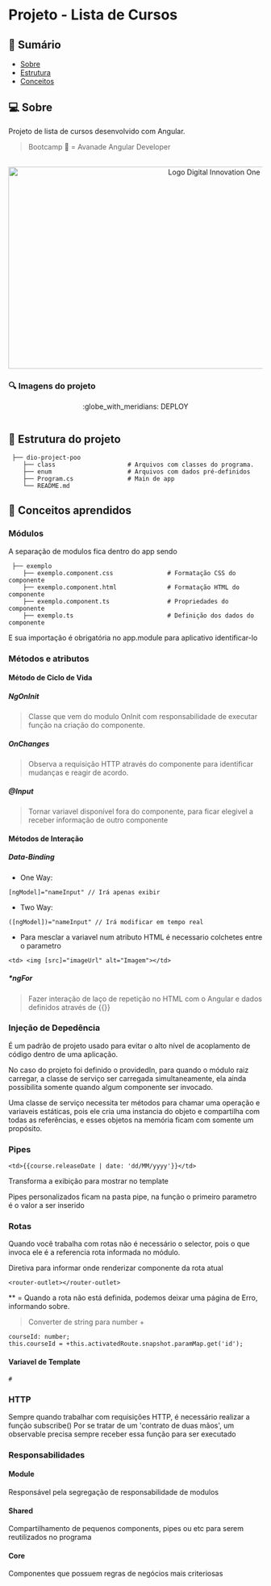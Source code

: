 # Projeto - Lista de Cursos

## :scroll: Sumário

- [Sobre](#about)
- [Estrutura](#structure)
- [Conceitos](#learned)

## :computer: Sobre <a name = "about"></a>

Projeto de lista de cursos desenvolvido com Angular.

> Bootcamp 🚀 = Avanade Angular Developer

<p align="center">
<br>
  <a href="https://web.digitalinnovation.one/" rel="noopener">
 <img width=800px height=400px src="https://hermes.digitalinnovation.one/site/images/cover_dio.jpg" alt="Logo Digital Innovation One"></a>
</p>

### :mag: Imagens do projeto

<p align="center">
 :globe_with_meridians: DEPLOY
</p>

<p align="center">
<img src="">
</p>

## :file_folder: Estrutura do projeto <a name = "structure"></a>

```
 ├── dio-project-poo
    ├── class                    # Arquivos com classes do programa.
    ├── enum                     # Arquivos com dados pré-definidos
    ├── Program.cs               # Main de app
    └── README.md
```

## :memo: Conceitos aprendidos <a name = "learned"></a>

### Módulos

A separação de modulos fica dentro do app sendo

```
 ├── exemplo
    ├── exemplo.component.css               # Formatação CSS do componente
    ├── exemplo.component.html              # Formatação HTML do componente
    ├── exemplo.component.ts                # Propriedades do componente
    ├── exemplo.ts                          # Definição dos dados do componente
```

E sua importação é obrigatória no app.module para aplicativo identificar-lo

### Métodos e atributos

#### Método de Ciclo de Vida

##### NgOnInit

> Classe que vem do modulo OnInit com responsabilidade de executar função na criação do componente.

##### OnChanges

> Observa a requisição HTTP através do componente para identificar mudanças e reagir de acordo.

##### @Input

> Tornar variavel disponível fora do componente, para ficar elegivel a receber informação de outro componente

#### Métodos de Interação

##### Data-Binding

- One Way:

```
[ngModel]="nameInput" // Irá apenas exibir
```

- Two Way:

```
([ngModel])="nameInput" // Irá modificar em tempo real
```

- Para mesclar a variavel num atributo HTML é necessario colchetes entre o parametro

```
<td> <img [src]="imageUrl" alt="Imagem"></td>
```

##### \*ngFor

> Fazer interação de laço de repetição no HTML com o Angular e dados definidos através de {{}}

### Injeção de Depedência

É um padrão de projeto usado para evitar o alto nível de acoplamento de código dentro de uma aplicação.

No caso do projeto foi definido o providedIn, para quando o módulo raiz carregar, a classe de serviço ser carregada simultaneamente, ela ainda possibilita somente quando algum componente ser invocado.

Uma classe de serviço necessita ter métodos para chamar uma operação e variaveis estáticas, pois ele cria uma instancia do objeto e compartilha com todas as referências, e esses objetos na memória ficam com somente um propósito.

### Pipes

```
<td>{{course.releaseDate | date: 'dd/MM/yyyy'}}</td>
```

Transforma a exibição para mostrar no template

Pipes personalizados ficam na pasta pipe, na função o primeiro parametro é o valor a ser inserido

### Rotas

Quando você trabalha com rotas não é necessário o selector, pois o que invoca ele é a referencia rota informada no módulo.

Diretiva para informar onde renderizar componente da rota atual

```
<router-outlet></router-outlet>
```

\*\* = Quando a rota não está definida, podemos deixar uma página de Erro, informando sobre.

> Converter de string para number +

```
courseId: number;
this.courseId = +this.activatedRoute.snapshot.paramMap.get('id');
```

#### Variavel de Template
```
#
```

### HTTP
Sempre quando trabalhar com requisições HTTP, é necessário realizar a função subscribe()
Por se tratar de um 'contrato de duas mãos', um observable precisa sempre receber essa função para ser executado



### Responsabilidades
#### Module
Responsável pela segregação de responsabilidade de modulos

#### Shared
Compartilhamento de pequenos components, pipes ou etc para serem reutilizados no programa

#### Core
Componentes que possuem regras de negócios mais criteriosas

